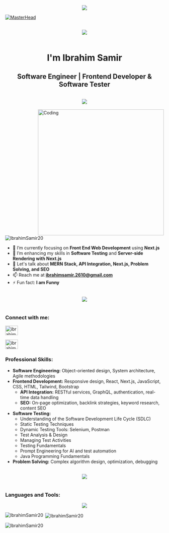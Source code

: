 <div align="center">
    <img src="https://readme-typing-svg.herokuapp.com/?font=Righteous&size=35&center=true&vCenter=true&width=800&height=70&duration=4000&lines=Hi+There!+👋;I'm+Ibrahim+Samir!+😎;Software+Engineer+👨‍💻|+Frontend+Developer+🖥️+&+Software+Tester+🔍" />
</div>

[![MasterHead](https://firebasestorage.googleapis.com/v0/b/flexi-coding.appspot.com/o/dempgi7-520f8d5f-63d4-4453-8822-dbc149ae27f8.gif?alt=media&token=91c0c7b2-93c3-4029-b011-1a8703c5730d)](https://rishavchanda.io)

<br>
<div align="center">
    <img src="https://user-images.githubusercontent.com/73097560/115834477-dbab4500-a447-11eb-908a-139a6edaec5c.gif" />
</div>
<br>

<h1 align="center">I'm Ibrahim Samir</h1>
<h2 align="center">Software Engineer | Frontend Developer & Software Tester</h2>

<br>
<div align="center">
    <img src="https://user-images.githubusercontent.com/73097560/115834477-dbab4500-a447-11eb-908a-139a6edaec5c.gif" />
</div>
<br>

<img align="right" alt="Coding" width="400" src="https://media4.giphy.com/media/v1.Y2lkPTc5MGI3NjExMXFwZmMzeDA2ZXR5eHFqOHBodzN5MzJ0djk2eWp4OHpvdGZzNncwaiZlcD12MV9pbnRlcm5hbF9naWZfYnlfaWQmY3Q9Zw/qgQUggAC3Pfv687qPC/giphy.gif">

<p align="left"> <img src="https://komarev.com/ghpvc/?username=IbrahimSamir20&label=Profile%20views&color=0e75b6&style=flat" alt="IbrahimSamir20" /> </p>

- 🔭 I’m currently focusing on **Front End Web Development** using **Next.js**
- 🌱 I’m enhancing my skills in **Software Testing** and **Server-side Rendering with Next.js**
- 💬 Let's talk about **MERN Stack, API Integration, Next.js, Problem Solving, and SEO**
- 📫 Reach me at **ibrahimsamir.2610@gmail.com**
- ⚡ Fun fact: **I am Funny**

<br>
<div align="center">
    <img src="https://user-images.githubusercontent.com/73097560/115834477-dbab4500-a447-11eb-908a-139a6edaec5c.gif" />
</div>
<br>

<h3 align="left">Connect with me:</h3>
<p align="left">
<a href="https://linkedin.com/in/ibrahim-samir-a3b546312" target="blank"><img align="center" src="https://raw.githubusercontent.com/rahuldkjain/github-profile-readme-generator/master/src/images/icons/Social/linked-in-alt.svg" alt="ibrahim-samir-a3b546312" height="30" width="40" /></a>
</p>
<p align="left">
<a href="https://linkedin.com/in/ibrahim-samir-a3b546312" target="blank"><img align="center" src="https://raw.githubusercontent.com/rahuldkjain/github-profile-readme-generator/master/src/images/icons/Social/linked-in-alt.svg" alt="ibrahim-samir-a3b546312" height="30" width="40" /></a>
</p>

<h3 align="left">Professional Skills:</h3>
<ul>
  <li><b>Software Engineering:</b> Object-oriented design, System architecture, Agile methodologies</li>
  <li><b>Frontend Development:</b> Responsive design, React, Next.js, JavaScript, CSS, HTML, Tailwind, Bootstrap
    <ul>
      <li><b>API Integration:</b> RESTful services, GraphQL, authentication, real-time data handling</li>
      <li><b>SEO:</b> On-page optimization, backlink strategies, keyword research, content SEO</li>
    </ul>
  </li>
  <li><b>Software Testing:</b>
    <ul>
      <li>Understanding of the Software Development Life Cycle (SDLC)</li>
      <li>Static Testing Techniques</li>
      <li>Dynamic Testing Tools: Selenium, Postman</li>
      <li>Test Analysis & Design</li>
      <li>Managing Test Activities</li>
      <li>Testing Fundamentals</li>
      <li>Prompt Engineering for AI and test automation</li>
      <li>Java Programming Fundamentals</li>
    </ul>
  </li>
  <li><b>Problem Solving:</b> Complex algorithm design, optimization, debugging</li>
</ul>

<br>
<div align="center">
    <img src="https://user-images.githubusercontent.com/73097560/115834477-dbab4500-a447-11eb-908a-139a6edaec5c.gif" />
</div>
<br>

<h3 align="left">Languages and Tools:</h3>

<p align="center">
  <a href="https://skillicons.dev">
    <img src="https://skillicons.dev/icons?i=javascript,java,ts,html,css,react,nextjs,redux,tailwind,selenium,npm,notion,nodejs,mysql,mongodb,postman,git,github,powershell,discord,figma,idea,kubernetes,docker,c,vim" />
  </a>
</p>

<p><img align="left" src="https://github-readme-stats.vercel.app/api/top-langs?username=IbrahimSamir20&show_icons=true&locale=en&layout=compact" alt="IbrahimSamir20" /></p>
<p>&nbsp;<img align="center" src="https://github-readme-stats.vercel.app/api?username=IbrahimSamir20&show_icons=true&locale=en" alt="IbrahimSamir20" /></p>
<p><img align="center" src="https://github-readme-streak-stats.herokuapp.com/?user=IbrahimSamir20&" alt="IbrahimSamir20" /></p>
